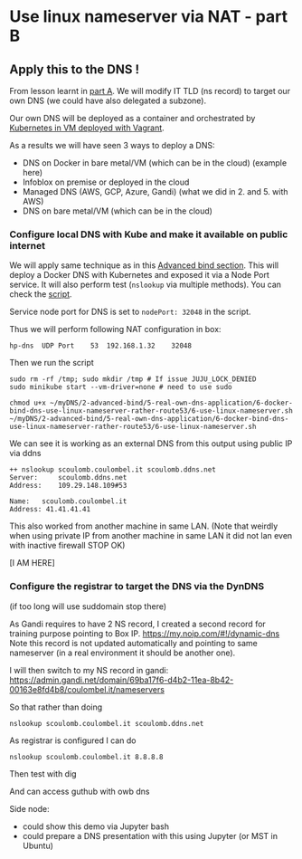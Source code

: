 # Use linux nameserver via NAT - part B

## Apply this to the DNS !

From lesson learnt in [part A](6-use-linux-nameserver-part-a.md).
We will modify IT TLD (ns record) to target our own DNS (we could have also delegated a subzone).
 
Our own DNS will be deployed as a container and orchestrated by [Kubernetes in VM deployed with Vagrant](https://github.com/scoulomb/myk8s/blob/master/Setup/ArchDevVM/archlinux-dev-vm-with-minikube.md).

As a results we will have seen 3 ways to deploy a DNS:
- DNS on Docker in bare metal/VM (which can be in the cloud) (example here)
- Infoblox on premise or deployed in the cloud
- Managed DNS (AWS, GCP, Azure, Gandi) (what we did in 2. and 5. with AWS)
- DNS on bare metal/VM (which can be in the cloud)


### Configure local DNS with Kube and make it available on public internet

We will apply same technique as in this [Advanced bind section](../../2-advanced-bind).
This will deploy a Docker DNS with Kubernetes and exposed it via a Node Port service.
It will also perform test (`nslookup` via multiple methods).
You can check the [script](6-docker-bind-dns-use-linux-nameserver-rather-route53/6-use-linux-nameserver.sh).

Service node port for DNS is set to  `nodePort: 32048` in the script.

Thus we will perform following NAT configuration in box: 

```
hp-dns	UDP	Port	53	192.168.1.32	32048
```

Then we run the script

````shell script
sudo rm -rf /tmp; sudo mkdir /tmp # If issue JUJU_LOCK_DENIED
sudo minikube start --vm-driver=none # need to use sudo

chmod u+x ~/myDNS/2-advanced-bind/5-real-own-dns-application/6-docker-bind-dns-use-linux-nameserver-rather-route53/6-use-linux-nameserver.sh
~/myDNS/2-advanced-bind/5-real-own-dns-application/6-docker-bind-dns-use-linux-nameserver-rather-route53/6-use-linux-nameserver.sh
````

We can see it is working as an external DNS from this output using public IP via ddns

````
++ nslookup scoulomb.coulombel.it scoulomb.ddns.net
Server:		scoulomb.ddns.net
Address:	109.29.148.109#53

Name:	scoulomb.coulombel.it
Address: 41.41.41.41

````

This also worked from another machine in same LAN.
(Note that weirdly when using private IP from another machine in same LAN it did not lan even with inactive firewall STOP OK)

<!--
STOP OK in this file + script ok
-->
[I AM HERE]

### Configure the registrar to target the DNS via the DynDNS
(if too long will use suddomain stop there)

As Gandi requires to have 2 NS record, I created a second record for training purpose pointing to Box IP.
https://my.noip.com/#!/dynamic-dns
Note this record is not updated automatically and pointing to same nameserver (in a real environment it should be another one). 

I will then switch to my NS record in gandi: 
https://admin.gandi.net/domain/69ba17f6-d4b2-11ea-8b42-00163e8fd4b8/coulombel.it/nameservers

So that rather than doing 

````
nslookup scoulomb.coulombel.it scoulomb.ddns.net
````
As registrar is configured I can do

````
nslookup scoulomb.coulombel.it 8.8.8.8
````

Then test with dig 


And can access guthub with owb dns


Side node:
- could show this demo via Jupyter bash 
- could prepare a DNS presentation with this using Jupyter (or MST in Ubuntu)

<!-- not explored dns in ipconfig
And possibility to configure a DNS in box itself, how to change SFR DNS -->
